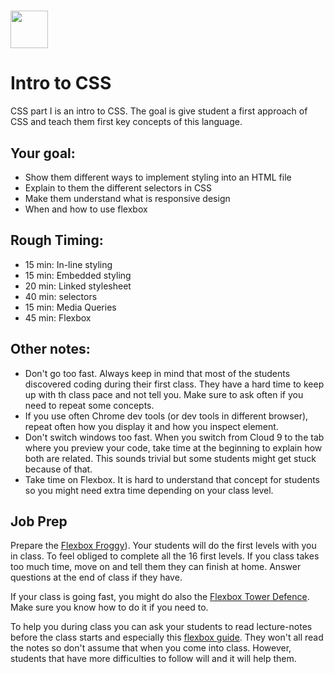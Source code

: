 # <img src="https://cloud.githubusercontent.com/assets/8397980/19818474/bd21af4c-9d04-11e6-8df6-1ed154718dce.png" height="60">

# Intro to CSS
CSS part I is an intro to CSS. The goal is give student a first approach of CSS and teach them first key concepts of this language.


## Your goal:
* Show them different ways to implement styling into an HTML file
* Explain to them the different selectors in CSS
* Make them understand what is responsive design
* When and how to use flexbox

## Rough Timing:
* 15 min: In-line styling
* 15 min: Embedded styling
* 20 min: Linked stylesheet
* 40 min: selectors
* 15 min: Media Queries
* 45 min: Flexbox


## Other notes:

* Don't go too fast. Always keep in mind that most of the students discovered coding during their first class. They have a hard time to keep up with th class pace and not tell you. Make sure to ask often if you need to repeat some concepts.
* If you use often Chrome dev tools (or dev tools in different browser), repeat often how you display it and how you inspect element.
* Don't switch windows too fast. When you switch from Cloud 9 to the tab where you preview your code, take time at the beginning to explain how both are related. This sounds trivial but some students might get stuck because of that.
* Take time on Flexbox. It is hard to understand that concept for students so you might need extra time depending on your class level.



## Job Prep

Prepare the [Flexbox Froggy](http://flexboxfroggy.com/)). Your students will do the first levels with you in class. To feel obliged to complete all the 16 first levels. If you class takes too much time, move on and tell them they can finish at home. Answer questions at the end of class if they have.

If your class is going fast, you might do also the [Flexbox Tower Defence](http://flexboxdefense.com/). Make sure you know how to do it if you need to. 

To help you during class you can ask your students to read lecture-notes before the class starts and especially this [flexbox guide](https://css-tricks.com/snippets/css/a-guide-to-flexbox/). They won't all read the notes so don't assume that when you come into class. However, students that have more difficulties to follow will and it will help them.
